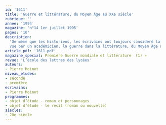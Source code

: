 ```yaml
---
id: '1611'
title: 'Guerre et littérature, du Moyen Âge au XXe siècle'
rubrique: ''
annee: '1994'
magazine: 'n°14 1er juillet 1995'
pages: '10'
description: 
  'De même que les historiens, les écrivains ont toujours considéré la guerre comme une des activités fondamentales de l’espèce, de sorte qu’elle est depuis toujours présente dans la littérature. Mais à l’inverse de l’Histoire, qui analyse la guerre dans ses causes, ses événements et ses conséquences, la littérature restitue la guerre aux êtres uniformisés – jusque dans leurs costumes –  qui en sont le ressort essentiel : les soldats...
  Vue par un académicien, la guerre dans la littérature, du Moyen Âge au XXe siècle…'
article_pdf: '1611.pdf'
magazine_special: Première Guerre mondiale et littérature  (1) »
revue: 'L’école des lettres des lycées'
auteurs:
- Pierre Moinot
niveau_etudes:
- seconde
- première
ecrivains:
- Pierre Moinot
programmes:
- objet d’étude - roman et personnages
- objet d’étude - le récit (roman ou nouvelle)
siecles:
- 20e siècle
---
```

